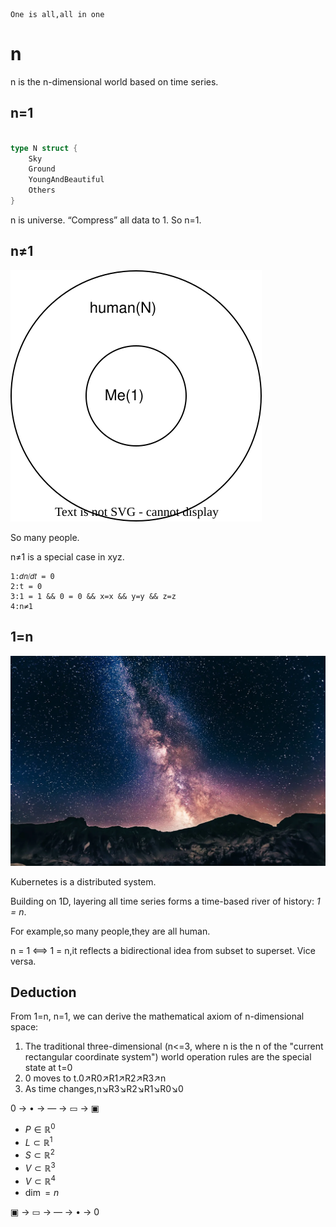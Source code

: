     One is all,all in one
    
# n

n is the n-dimensional world based on time series.

## n=1

```go

type N struct {
	Sky
	Ground
	YoungAndBeautiful 
	Others
}

```

n is universe.
“Compress” all data to 1.
So n=1.

## n≠1

![image](1=N.svg)

So many people.

n≠1 is a special case in xyz.

```
1:𝑑𝑛⧸𝑑𝑡 = 0
2:t = 0
3:1 = 1 && 0 = 0 && x=x && y=y && z=z
4:n≠1
```

## 1=n

![image](n.webp)

Kubernetes is a distributed system.

Building on 1D, layering all time series forms a time-based river of history: *1 = n*.

For example,so many people,they are all human.

n = 1 ⟺ 1 = n,it reflects a bidirectional idea from subset to superset.
Vice versa.

## Deduction

From 1=n, n=1, we can derive the mathematical axiom of n-dimensional space:

1. The traditional three-dimensional (n<=3, where n is the n of the "current rectangular coordinate system") world operation rules are the special state at t=0
1. 0 moves to t.0↗️R0↗️R1↗️R2↗️R3↗️n
1. As time changes,n↘️R3↘️R2↘️R1↘️R0↘️0

0 → • → ― → ▭ → ▣

- $P \in \mathbb{R}^0$
- $L \subset \mathbb{R}^1$
- $S \subset \mathbb{R}^2$
- $V \subset \mathbb{R}^3$
- $V \subset \mathbb{R}^4$
- $\dim = n$

▣ → ▭ → ― → • → 0
